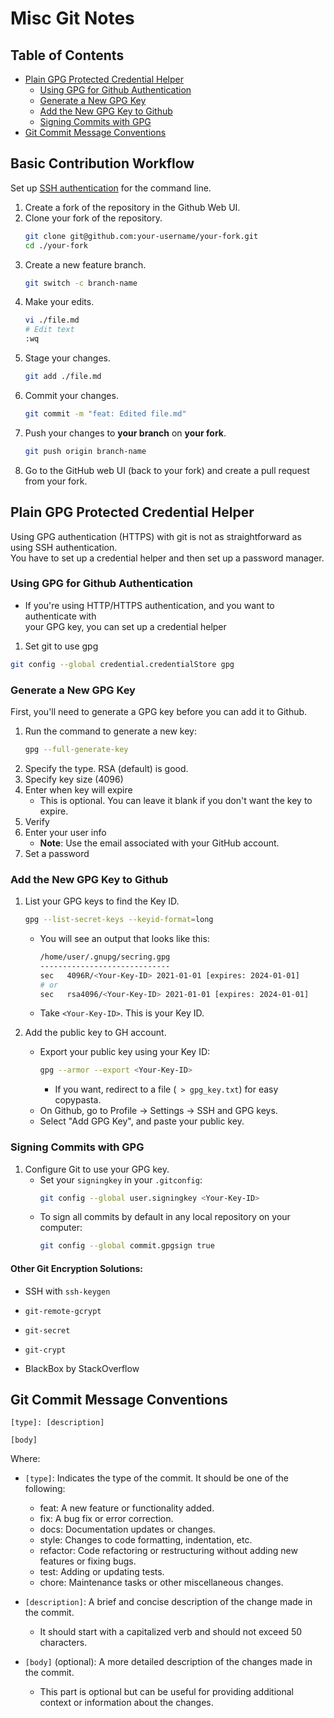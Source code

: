 # Misc Git Notes

## Table of Contents
* [Plain GPG Protected Credential Helper](#plain-gpg-protected-credential-helper) 
    * [Using GPG for Github Authentication](#using-gpg-for-github-authentication) 
    * [Generate a New GPG Key](#generate-a-new-gpg-key) 
    * [Add the New GPG Key to Github](#add-the-new-gpg-key-to-github) 
    * [Signing Commits with GPG](#signing-commits-with-gpg) 
* [Git Commit Message Conventions](#git-commit-message-conventions) 


## Basic Contribution Workflow

Set up [SSH authentication](./ssh_for_git.md) for the command line.  

1. Create a fork of the repository in the Github Web UI.  
2. Clone your fork of the repository.  
   ```bash
   git clone git@github.com:your-username/your-fork.git
   cd ./your-fork
   ```
3. Create a new feature branch.  
   ```bash
   git switch -c branch-name
   ```
4. Make your edits.  
   ```bash
   vi ./file.md
   # Edit text
   :wq
   ```
5. Stage your changes. 
   ```bash
   git add ./file.md
   ```
6. Commit your changes.  
   ```bash
   git commit -m "feat: Edited file.md"
   ```
7. Push your changes to **your branch** on **your fork**.  
   ```bash
   git push origin branch-name
   ```
8. Go to the GitHub web UI (back to your fork) and create a pull request from your fork.  



## Plain GPG Protected Credential Helper  
Using GPG authentication (HTTPS) with git is not as straightforward as using
SSH authentication.  
You have to set up a credential helper and then set up a password manager.  

### Using GPG for Github Authentication
* If you're using HTTP/HTTPS authentication, and you want to authenticate with  
  your GPG key, you can set up a credential helper  

1. Set git to use gpg
```bash
git config --global credential.credentialStore gpg  
```

### Generate a New GPG Key  
First, you'll need to generate a GPG key before you can add it to Github.  

1. Run the command to generate a new key:  
    ```bash  
    gpg --full-generate-key  
    ```
2. Specify the type. RSA (default) is good. 
3. Specify key size (4096)  
4. Enter when key will expire   
    * This is optional. You can leave it blank if you don't want the key to expire.  
5. Verify  
6. Enter your user info 
    * **Note**: Use the email associated with your GitHub account. 
7. Set a password


### Add the New GPG Key to Github

1. List your GPG keys to find the Key ID.
   ```bash  
   gpg --list-secret-keys --keyid-format=long  
   ```
    * You will see an output that looks like this:  
      ```bash  
      /home/user/.gnupg/secring.gpg  
      -----------------------------  
      sec   4096R/<Your-Key-ID> 2021-01-01 [expires: 2024-01-01]  
      # or  
      sec   rsa4096/<Your-Key-ID> 2021-01-01 [expires: 2024-01-01]  
      ```
    * Take `<Your-Key-ID>`. This is your Key ID.  

1. Add the public key to GH account.  
    * Export your public key using your Key ID: 
      ```bash  
      gpg --armor --export <Your-Key-ID>  
      ```
        * If you want, redirect to a file (` > gpg_key.txt`) for easy copypasta.  
    * On Github, go to Profile -> Settings -> SSH and GPG keys.  
    * Select "Add GPG Key", and paste your public key.  


### Signing Commits with GPG  

1. Configure Git to use your GPG key.  
    * Set your `signingkey` in your `.gitconfig`:  
      ```bash  
      git config --global user.signingkey <Your-Key-ID>  
      ```
    * To sign all commits by default in any local repository on your computer:  
      ```bash  
      git config --global commit.gpgsign true  
      ```


#### Other Git Encryption Solutions: 

* SSH with `ssh-keygen`  
* `git-remote-gcrypt`  
* `git-secret`  
* `git-crypt`  

* BlackBox by StackOverflow



## Git Commit Message Conventions

```gitcommit
[type]: [description]

[body]
```

Where:

* `[type]`: Indicates the type of the commit. It should be one of the following:
    * feat: A new feature or functionality added.  
    * fix: A bug fix or error correction.  
    * docs: Documentation updates or changes.  
    * style: Changes to code formatting, indentation, etc.  
    * refactor: Code refactoring or restructuring without adding new features or fixing bugs.  
    * test: Adding or updating tests.  
    * chore: Maintenance tasks or other miscellaneous changes.  


* `[description]`: A brief and concise description of the change made in the commit.
    * It should start with a capitalized verb and should not exceed 50 characters.

* `[body]` (optional): A more detailed description of the changes made in the commit.
    * This part is optional but can be useful for providing additional context or 
      information about the changes.

